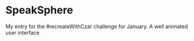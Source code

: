 # SpeakSphere
My entry for the #recreateWithCzar challenge for January. A well animated user interface
